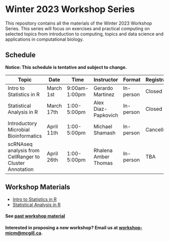 # Winter 2023 Workshop Series

This repository contains all the materials of the Winter 2023 Workshop Series. 
This series will focus on exercises and practical computing on selected topics from introduction to computing, topics and data science and applications in computational biology.

## Schedule

**Notice: This schedule is tentative and subject to change.**

| Topic | Date | Time | Instructor | Format | Registration |
| ------| ---- | ----- | ---------- | -------- | ------- |
| Intro to Statistics in R| March 1st | 9:00am-1:00pm | Gerardo Martinez | In-person | Closed |
| Statistical Analysis in R | March 17th | 1:00-5:00pm | Alex Diaz-Papkovich | In-person | Closed |
| Introductory Microbial Bioinformatics | April 11th | 1:00-5:00pm | Michael Shamash | In-person | Cancelled |
| scRNAseq analysis from CellRanger to Cluster Annotation | April 26th | 1:00-5:00pm | Rhalena Amber Thomas | In-person | TBA |

## Workshop Materials

* [Intro to Statistics in R](https://github.com/McGill-MiCM/micm-statistics-winter)
* [Statistical Analysis in R](https://github.com/McGill-MiCM/Statistical_Analysis_2023)

#### See [past workshop material](https://mcgill-micm.github.io/MicM-Mcgill/)
#### Interested in proposing a new workshop? Email us at workshop-micm@mcgill.ca.
